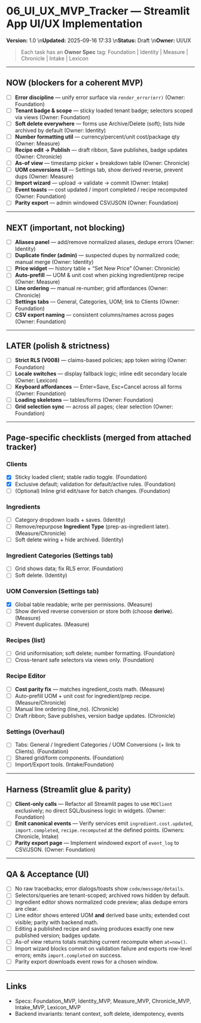 
# 06_UI_UX_MVP_Tracker — Streamlit App UI/UX Implementation
**Version:** 1.0  \n**Updated:** 2025-09-16 17:33  \n**Status:** Draft  \n**Owner:** UI/UX

> Each task has an **Owner Spec** tag: Foundation | Identity | Measure | Chronicle | Intake | Lexicon

---

## NOW (blockers for a coherent MVP)
- [ ] **Error discipline** — unify error surface via `render_error(err)` (Owner: Foundation)
- [ ] **Tenant badge & scope** — sticky loaded tenant badge; selectors scoped via views (Owner: Foundation)
- [ ] **Soft delete everywhere** — forms use Archive/Delete (soft); lists hide archived by default (Owner: Identity)
- [ ] **Number formatting util** — currency/percent/unit cost/package qty (Owner: Measure)
- [ ] **Recipe edit → Publish** — draft ribbon, Save publishes, badge updates (Owner: Chronicle)
- [ ] **As-of view** — timestamp picker + breakdown table (Owner: Chronicle)
- [ ] **UOM conversions UI** — Settings tab, show derived reverse, prevent dups (Owner: Measure)
- [ ] **Import wizard** — upload → validate → commit (Owner: Intake)
- [ ] **Event toasts** — cost updated / import completed / recipe recomputed (Owner: Foundation)
- [ ] **Parity export** — admin windowed CSV/JSON (Owner: Foundation)

---

## NEXT (important, not blocking)
- [ ] **Aliases panel** — add/remove normalized aliases, dedupe errors (Owner: Identity)
- [ ] **Duplicate finder (admin)** — suspected dupes by normalized code; manual merge (Owner: Identity)
- [ ] **Price widget** — history table + “Set New Price” (Owner: Chronicle)
- [ ] **Auto-prefill** — UOM & unit cost when picking ingredient/prep recipe (Owner: Measure)
- [ ] **Line ordering** — manual re-number; grid affordances (Owner: Chronicle)
- [ ] **Settings tabs** — General, Categories, UOM; link to Clients (Owner: Foundation)
- [ ] **CSV export naming** — consistent columns/names across pages (Owner: Foundation)

---

## LATER (polish & strictness)
- [ ] **Strict RLS (V008)** — claims-based policies; app token wiring (Owner: Foundation)
- [ ] **Locale switches** — display fallback logic; inline edit secondary locale (Owner: Lexicon)
- [ ] **Keyboard affordances** — Enter=Save, Esc=Cancel across all forms (Owner: Foundation)
- [ ] **Loading skeletons** — tables/forms (Owner: Foundation)
- [ ] **Grid selection sync** — across all pages; clear selection (Owner: Foundation)

---

## Page-specific checklists (merged from attached tracker)

### Clients
- [x] Sticky loaded client; stable radio toggle. (Foundation)  
- [x] Exclusive default; validation for default/active rules. (Foundation)  
- [ ] (Optional) Inline grid edit/save for batch changes. (Foundation)

### Ingredients
- [ ] Category dropdown loads + saves. (Identity)  
- [ ] Remove/repurpose **Ingredient Type** (prep-as-ingredient later). (Measure/Chronicle)  
- [ ] Soft delete wiring + hide archived. (Identity)  

### Ingredient Categories (Settings tab)
- [ ] Grid shows data; fix RLS error. (Foundation)  
- [ ] Soft delete. (Identity)  

### UOM Conversion (Settings tab)
- [x] Global table readable; write per permissions. (Measure)  
- [ ] Show derived reverse conversion or store both (choose **derive**). (Measure)  
- [ ] Prevent duplicates. (Measure)  

### Recipes (list)
- [ ] Grid uniformisation; soft delete; number formatting. (Foundation)  
- [ ] Cross-tenant safe selectors via views only. (Foundation)  

### Recipe Editor
- [ ] **Cost parity fix** — matches ingredient_costs math. (Measure)  
- [ ] Auto-prefill UOM + unit cost for ingredient/prep recipe. (Measure/Chronicle)  
- [ ] Manual line ordering (line_no). (Chronicle)  
- [ ] Draft ribbon; Save publishes, version badge updates. (Chronicle)  

### Settings (Overhaul)
- [ ] Tabs: General / Ingredient Categories / UOM Conversions (+ link to Clients). (Foundation)  
- [ ] Shared grid/form components. (Foundation)  
- [ ] Import/Export tools. (Intake/Foundation)  

---

## Harness (Streamlit glue & parity)
- [ ] **Client-only calls** — Refactor all Streamlit pages to use `MOClient` exclusively; no direct SQL/business logic in widgets. (Owner: Foundation)
- [ ] **Emit canonical events** — Verify services emit `ingredient.cost.updated`, `import.completed`, `recipe.recomputed` at the defined points. (Owners: Chronicle, Intake)
- [ ] **Parity export page** — Implement windowed export of `event_log` to CSV/JSON. (Owner: Foundation)

---

## QA & Acceptance (UI)
- [ ] No raw tracebacks; error dialogs/toasts show `code/message/details`.
- [ ] Selectors/queries are tenant-scoped; archived rows hidden by default.
- [ ] Ingredient editor shows normalized code preview; alias dedupe errors are clear.
- [ ] Line editor shows entered UOM **and** derived base units; extended cost visible; parity with backend math.
- [ ] Editing a published recipe and saving produces exactly one new published version; badges update.
- [ ] As-of view returns totals matching current recompute when `at=now()`.
- [ ] Import wizard blocks commit on validation failure and exports row-level errors; emits `import.completed` on success.
- [ ] Parity export downloads event rows for a chosen window.

---

## Links
- Specs: Foundation_MVP, Identity_MVP, Measure_MVP, Chronicle_MVP, Intake_MVP, Lexicon_MVP
- Backend invariants: tenant context, soft delete, idempotency, events
